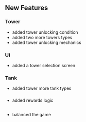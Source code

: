 ##  New Features 
### Tower 
-  added tower unlocking condition 
-  added two more towers types 
-  added tower unlocking mechanics 
### Ui 
-  added a tower selection screen 
### Tank 
-  added tower more tank types 
### 
-  added rewards logic 
##   
### 
-  balanced the game 
